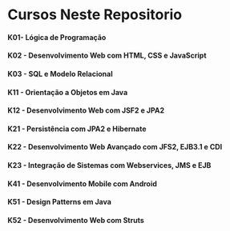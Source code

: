 # Cursos Neste Repositorio
#### K01- Lógica de Programação
#### K02 - Desenvolvimento Web com HTML, CSS e JavaScript
#### K03 - SQL e Modelo Relacional
#### K11 - Orientação a Objetos em Java
#### K12 - Desenvolvimento Web com JSF2 e JPA2
#### K21 - Persistência com JPA2 e Hibernate
#### K22 - Desenvolvimento Web Avançado com JFS2, EJB3.1 e CDI
#### K23 - Integração de Sistemas com Webservices, JMS e EJB
#### K41 - Desenvolvimento Mobile com Android
#### K51 - Design Patterns em Java
#### K52 - Desenvolvimento Web com Struts
